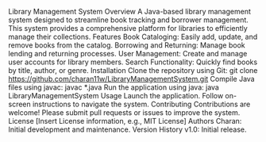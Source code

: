 Library Management System
Overview
A Java-based library management system designed to streamline book tracking and borrower management. This system provides a comprehensive platform for libraries to efficiently manage their collections.
Features
Book Cataloging: Easily add, update, and remove books from the catalog.
Borrowing and Returning: Manage book lending and returning processes.
User Management: Create and manage user accounts for library members.
Search Functionality: Quickly find books by title, author, or genre.
Installation
Clone the repository using Git: git clone https://github.com/charan11w/LibraryManagementSystem.git
Compile Java files using javac: javac *.java
Run the application using java: java LibraryManagementSystem
Usage
Launch the application.
Follow on-screen instructions to navigate the system.
Contributing
Contributions are welcome! Please submit pull requests or issues to improve the system.
License
[Insert License information, e.g., MIT License]
Authors
Charan: Initial development and maintenance.
Version History
v1.0: Initial release.
